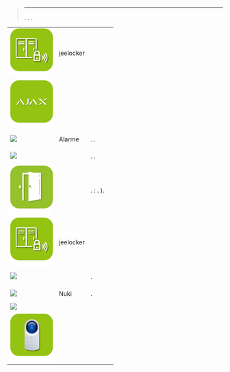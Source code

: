 
# 


>****
>. . .
> [](https://market.jeedom.com/index.php?v=d&p=market&type=plugin&categorie=security) 


| | | | |
|--- | --- | --- | ---|
|<img src="Jeelocker/beta/Jeelocker_icon.png" class="pluginLogo" width="100" />|jeelocker|<br/>|[](Jeelocker/beta/index.md)<br/>[](https://market.jeedom.com/index.php?v=d&p=market_display&id=4237)<br/>[](Jeelocker/beta/changelog.md)|
|<img src="ajaxSystem/ajaxSystem_icon.png" class="pluginLogo" width="100" />|||[](ajaxSystem/index.md)[](ajaxSystem/beta/index.md)<br/>[](https://market.jeedom.com/index.php?v=d&p=market_display&id=4150)<br/>[](ajaxSystem/changelog.md)[](ajaxSystem/beta/changelog.md)|
|<img src="alarm/alarm_icon.png" class="pluginLogo" width="100" />|Alarme|. .|[](alarm/index.md)[](alarm/beta/index.md)<br/>[](https://market.jeedom.com/index.php?v=d&p=market_display&id=26)<br/>[](alarm/changelog.md)[](alarm/beta/changelog.md)|
|<img src="camera/camera_icon.png" class="pluginLogo" width="100" />||. .|[](camera/index.md)[](camera/beta/index.md)<br/>[](https://market.jeedom.com/index.php?v=d&p=market_display&id=70)<br/>[](camera/changelog.md)[](camera/beta/changelog.md)|
|<img src="gestAccess/gestAccess_icon.png" class="pluginLogo" width="100" />||.  : . ).|[](gestAccess/index.md)[](gestAccess/beta/index.md)<br/>[](https://market.jeedom.com/index.php?v=d&p=market_display&id=3686)<br/>[](gestAccess/changelog.md)[](gestAccess/beta/changelog.md)|
|<img src="jeelocker/beta/jeelocker_icon.png" class="pluginLogo" width="100" />|jeelocker|<br/>|[](jeelocker/beta/index.md)<br/>[](https://market.jeedom.com/index.php?v=d&p=market_display&id=4238)<br/>[](jeelocker/beta/changelog.md)|
|<img src="netatmoWelcome/netatmoWelcome_icon.png" class="pluginLogo" width="100" />||. |[](netatmoWelcome/index.md)[](netatmoWelcome/beta/index.md)<br/>[](https://market.jeedom.com/index.php?v=d&p=market_display&id=1967)<br/>[](netatmoWelcome/changelog.md)[](netatmoWelcome/beta/changelog.md)|
|<img src="nuki/nuki_icon.png" class="pluginLogo" width="100" />|Nuki|. |[](nuki/index.md)[](nuki/beta/index.md)<br/>[](https://market.jeedom.com/index.php?v=d&p=market_display&id=2819)<br/>[](nuki/changelog.md)[](nuki/beta/changelog.md)|
|<img src="simonsvoss/simonsvoss_icon.png" class="pluginLogo" width="100" />|||[](simonsvoss/index.md)[](simonsvoss/beta/index.md)<br/>[](https://market.jeedom.com/index.php?v=d&p=market_display&id=3906)|
|<img src="unifiprotect/beta/unifiprotect_icon.png" class="pluginLogo" width="100" />||<br/>|[](unifiprotect/beta/index.md)<br/>[](https://market.jeedom.com/index.php?v=d&p=market_display&id=4188)<br/>[](unifiprotect/beta/changelog.md)|
